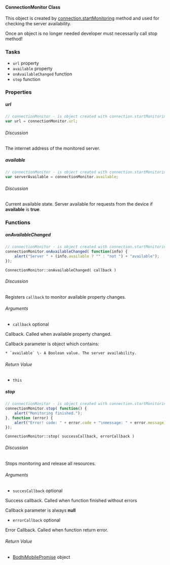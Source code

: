 #### ConnectionMonitor Class

This object is created by [connection.startMonitoring](#startmonitoring) method and used for checking the server availability.

Once an object is no longer needed developer must necessarily call stop method!

### Tasks

  * `url` property
  * `available` property
  * `onAvailableChanged` function
  * `stop` function

### Properties

##### url

```javascript
// connectionMonitor - is object created with connection.startMonitoring method  
var url = connectionMonitor.url;
```

###### Discussion

The internet address of the monitored server.

##### available

```javascript
// connectionMonitor - is object created with connection.startMonitoring method  
var serverAvailable = connectionMonitor.available;
```

###### Discussion

Current available state. Server available for requests from the device if **available** is **true**.

### Functions

##### onAvailableChanged

```javascript
// connectionMonitor - is object created with connection.startMonitoring method  
connectionMonitor.onAvailableChanged( function(info) {  
    alert("Server " + (info.available ? "" : "not ") + "available");  
});
```

`ConnectionMonitor::onAvailableChanged( callback )`

###### Discussion

Registers `callback` to monitor available property changes.

###### Arguments

  * `callback` optional

Callback. Called when available property changed.

Callback parameter is object which contains:

    * `available` \- A Boolean value. The server availability.

###### Return Value

  * `this`

##### stop

```javascript
// connectionMonitor - is object created with connection.startMonitoring method  
connectionMonitor.stop( function() {  
    alert("Monitoring finished.");  
}, function (error) {  
    alert("Error! code: " + error.code + "\nmessage: " + error.message);  
});
```

`ConnectionMonitor::stop( successCallback, errorCallback )`

###### Discussion

Stops monitoring and release all resources.

###### Arguments

  * `succesCallback` optional

Success callback. Called when function finished without errors

Callback parameter is always **null**

  * `errorCallback` optional

Error Callback. Called when function return error.

###### Return Value

  * [BodhiMobilePromise](#kernel-promise) object
